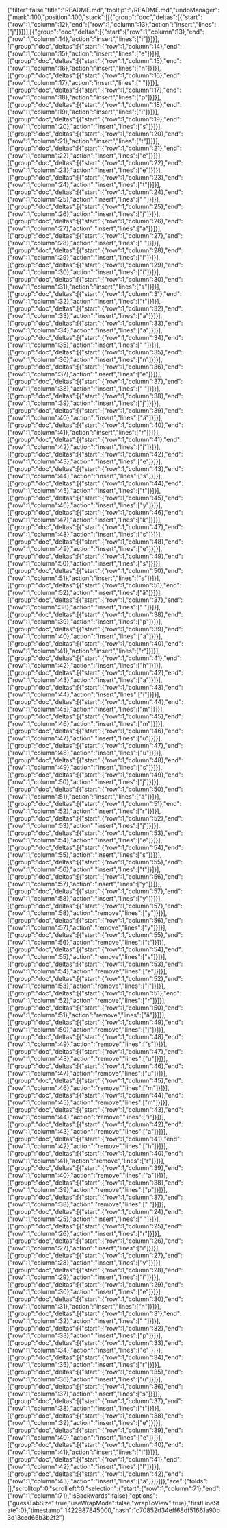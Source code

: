 {"filter":false,"title":"README.md","tooltip":"/README.md","undoManager":{"mark":100,"position":100,"stack":[[{"group":"doc","deltas":[{"start":{"row":1,"column":12},"end":{"row":1,"column":13},"action":"insert","lines":["j"]}]}],[{"group":"doc","deltas":[{"start":{"row":1,"column":13},"end":{"row":1,"column":14},"action":"insert","lines":["i"]}]}],[{"group":"doc","deltas":[{"start":{"row":1,"column":14},"end":{"row":1,"column":15},"action":"insert","lines":["e"]}]}],[{"group":"doc","deltas":[{"start":{"row":1,"column":15},"end":{"row":1,"column":16},"action":"insert","lines":["n"]}]}],[{"group":"doc","deltas":[{"start":{"row":1,"column":16},"end":{"row":1,"column":17},"action":"insert","lines":[" "]}]}],[{"group":"doc","deltas":[{"start":{"row":1,"column":17},"end":{"row":1,"column":18},"action":"insert","lines":["p"]}]}],[{"group":"doc","deltas":[{"start":{"row":1,"column":18},"end":{"row":1,"column":19},"action":"insert","lines":["i"]}]}],[{"group":"doc","deltas":[{"start":{"row":1,"column":19},"end":{"row":1,"column":20},"action":"insert","lines":["s"]}]}],[{"group":"doc","deltas":[{"start":{"row":1,"column":20},"end":{"row":1,"column":21},"action":"insert","lines":["t"]}]}],[{"group":"doc","deltas":[{"start":{"row":1,"column":21},"end":{"row":1,"column":22},"action":"insert","lines":["e"]}]}],[{"group":"doc","deltas":[{"start":{"row":1,"column":22},"end":{"row":1,"column":23},"action":"insert","lines":["e"]}]}],[{"group":"doc","deltas":[{"start":{"row":1,"column":23},"end":{"row":1,"column":24},"action":"insert","lines":["t"]}]}],[{"group":"doc","deltas":[{"start":{"row":1,"column":24},"end":{"row":1,"column":25},"action":"insert","lines":[" "]}]}],[{"group":"doc","deltas":[{"start":{"row":1,"column":25},"end":{"row":1,"column":26},"action":"insert","lines":["j"]}]}],[{"group":"doc","deltas":[{"start":{"row":1,"column":26},"end":{"row":1,"column":27},"action":"insert","lines":["a"]}]}],[{"group":"doc","deltas":[{"start":{"row":1,"column":27},"end":{"row":1,"column":28},"action":"insert","lines":[" "]}]}],[{"group":"doc","deltas":[{"start":{"row":1,"column":28},"end":{"row":1,"column":29},"action":"insert","lines":["l"]}]}],[{"group":"doc","deltas":[{"start":{"row":1,"column":29},"end":{"row":1,"column":30},"action":"insert","lines":["i"]}]}],[{"group":"doc","deltas":[{"start":{"row":1,"column":30},"end":{"row":1,"column":31},"action":"insert","lines":["s"]}]}],[{"group":"doc","deltas":[{"start":{"row":1,"column":31},"end":{"row":1,"column":32},"action":"insert","lines":["t"]}]}],[{"group":"doc","deltas":[{"start":{"row":1,"column":32},"end":{"row":1,"column":33},"action":"insert","lines":["a"]}]}],[{"group":"doc","deltas":[{"start":{"row":1,"column":33},"end":{"row":1,"column":34},"action":"insert","lines":["a"]}]}],[{"group":"doc","deltas":[{"start":{"row":1,"column":34},"end":{"row":1,"column":35},"action":"insert","lines":[" "]}]}],[{"group":"doc","deltas":[{"start":{"row":1,"column":35},"end":{"row":1,"column":36},"action":"insert","lines":["n"]}]}],[{"group":"doc","deltas":[{"start":{"row":1,"column":36},"end":{"row":1,"column":37},"action":"insert","lines":["e"]}]}],[{"group":"doc","deltas":[{"start":{"row":1,"column":37},"end":{"row":1,"column":38},"action":"insert","lines":[" "]}]}],[{"group":"doc","deltas":[{"start":{"row":1,"column":38},"end":{"row":1,"column":39},"action":"insert","lines":["j"]}]}],[{"group":"doc","deltas":[{"start":{"row":1,"column":39},"end":{"row":1,"column":40},"action":"insert","lines":["ä"]}]}],[{"group":"doc","deltas":[{"start":{"row":1,"column":40},"end":{"row":1,"column":41},"action":"insert","lines":["r"]}]}],[{"group":"doc","deltas":[{"start":{"row":1,"column":41},"end":{"row":1,"column":42},"action":"insert","lines":["j"]}]}],[{"group":"doc","deltas":[{"start":{"row":1,"column":42},"end":{"row":1,"column":43},"action":"insert","lines":["e"]}]}],[{"group":"doc","deltas":[{"start":{"row":1,"column":43},"end":{"row":1,"column":44},"action":"insert","lines":["s"]}]}],[{"group":"doc","deltas":[{"start":{"row":1,"column":44},"end":{"row":1,"column":45},"action":"insert","lines":["t"]}]}],[{"group":"doc","deltas":[{"start":{"row":1,"column":45},"end":{"row":1,"column":46},"action":"insert","lines":["y"]}]}],[{"group":"doc","deltas":[{"start":{"row":1,"column":46},"end":{"row":1,"column":47},"action":"insert","lines":["k"]}]}],[{"group":"doc","deltas":[{"start":{"row":1,"column":47},"end":{"row":1,"column":48},"action":"insert","lines":["s"]}]}],[{"group":"doc","deltas":[{"start":{"row":1,"column":48},"end":{"row":1,"column":49},"action":"insert","lines":["e"]}]}],[{"group":"doc","deltas":[{"start":{"row":1,"column":49},"end":{"row":1,"column":50},"action":"insert","lines":["s"]}]}],[{"group":"doc","deltas":[{"start":{"row":1,"column":50},"end":{"row":1,"column":51},"action":"insert","lines":["s"]}]}],[{"group":"doc","deltas":[{"start":{"row":1,"column":51},"end":{"row":1,"column":52},"action":"insert","lines":["ä"]}]}],[{"group":"doc","deltas":[{"start":{"row":1,"column":37},"end":{"row":1,"column":38},"action":"insert","lines":[" "]}]}],[{"group":"doc","deltas":[{"start":{"row":1,"column":38},"end":{"row":1,"column":39},"action":"insert","lines":["p"]}]}],[{"group":"doc","deltas":[{"start":{"row":1,"column":39},"end":{"row":1,"column":40},"action":"insert","lines":["a"]}]}],[{"group":"doc","deltas":[{"start":{"row":1,"column":40},"end":{"row":1,"column":41},"action":"insert","lines":["r"]}]}],[{"group":"doc","deltas":[{"start":{"row":1,"column":41},"end":{"row":1,"column":42},"action":"insert","lines":["h"]}]}],[{"group":"doc","deltas":[{"start":{"row":1,"column":42},"end":{"row":1,"column":43},"action":"insert","lines":["a"]}]}],[{"group":"doc","deltas":[{"start":{"row":1,"column":43},"end":{"row":1,"column":44},"action":"insert","lines":["i"]}]}],[{"group":"doc","deltas":[{"start":{"row":1,"column":44},"end":{"row":1,"column":45},"action":"insert","lines":["m"]}]}],[{"group":"doc","deltas":[{"start":{"row":1,"column":45},"end":{"row":1,"column":46},"action":"insert","lines":["m"]}]}],[{"group":"doc","deltas":[{"start":{"row":1,"column":46},"end":{"row":1,"column":47},"action":"insert","lines":["u"]}]}],[{"group":"doc","deltas":[{"start":{"row":1,"column":47},"end":{"row":1,"column":48},"action":"insert","lines":["u"]}]}],[{"group":"doc","deltas":[{"start":{"row":1,"column":48},"end":{"row":1,"column":49},"action":"insert","lines":["s"]}]}],[{"group":"doc","deltas":[{"start":{"row":1,"column":49},"end":{"row":1,"column":50},"action":"insert","lines":["j"]}]}],[{"group":"doc","deltas":[{"start":{"row":1,"column":50},"end":{"row":1,"column":51},"action":"insert","lines":["ä"]}]}],[{"group":"doc","deltas":[{"start":{"row":1,"column":51},"end":{"row":1,"column":52},"action":"insert","lines":["r"]}]}],[{"group":"doc","deltas":[{"start":{"row":1,"column":52},"end":{"row":1,"column":53},"action":"insert","lines":["j"]}]}],[{"group":"doc","deltas":[{"start":{"row":1,"column":53},"end":{"row":1,"column":54},"action":"insert","lines":["e"]}]}],[{"group":"doc","deltas":[{"start":{"row":1,"column":54},"end":{"row":1,"column":55},"action":"insert","lines":["s"]}]}],[{"group":"doc","deltas":[{"start":{"row":1,"column":55},"end":{"row":1,"column":56},"action":"insert","lines":["t"]}]}],[{"group":"doc","deltas":[{"start":{"row":1,"column":56},"end":{"row":1,"column":57},"action":"insert","lines":["y"]}]}],[{"group":"doc","deltas":[{"start":{"row":1,"column":57},"end":{"row":1,"column":58},"action":"insert","lines":["y"]}]}],[{"group":"doc","deltas":[{"start":{"row":1,"column":57},"end":{"row":1,"column":58},"action":"remove","lines":["y"]}]}],[{"group":"doc","deltas":[{"start":{"row":1,"column":56},"end":{"row":1,"column":57},"action":"remove","lines":["y"]}]}],[{"group":"doc","deltas":[{"start":{"row":1,"column":55},"end":{"row":1,"column":56},"action":"remove","lines":["t"]}]}],[{"group":"doc","deltas":[{"start":{"row":1,"column":54},"end":{"row":1,"column":55},"action":"remove","lines":["s"]}]}],[{"group":"doc","deltas":[{"start":{"row":1,"column":53},"end":{"row":1,"column":54},"action":"remove","lines":["e"]}]}],[{"group":"doc","deltas":[{"start":{"row":1,"column":52},"end":{"row":1,"column":53},"action":"remove","lines":["j"]}]}],[{"group":"doc","deltas":[{"start":{"row":1,"column":51},"end":{"row":1,"column":52},"action":"remove","lines":["r"]}]}],[{"group":"doc","deltas":[{"start":{"row":1,"column":50},"end":{"row":1,"column":51},"action":"remove","lines":["ä"]}]}],[{"group":"doc","deltas":[{"start":{"row":1,"column":49},"end":{"row":1,"column":50},"action":"remove","lines":["j"]}]}],[{"group":"doc","deltas":[{"start":{"row":1,"column":48},"end":{"row":1,"column":49},"action":"remove","lines":["s"]}]}],[{"group":"doc","deltas":[{"start":{"row":1,"column":47},"end":{"row":1,"column":48},"action":"remove","lines":["u"]}]}],[{"group":"doc","deltas":[{"start":{"row":1,"column":46},"end":{"row":1,"column":47},"action":"remove","lines":["u"]}]}],[{"group":"doc","deltas":[{"start":{"row":1,"column":45},"end":{"row":1,"column":46},"action":"remove","lines":["m"]}]}],[{"group":"doc","deltas":[{"start":{"row":1,"column":44},"end":{"row":1,"column":45},"action":"remove","lines":["m"]}]}],[{"group":"doc","deltas":[{"start":{"row":1,"column":43},"end":{"row":1,"column":44},"action":"remove","lines":["i"]}]}],[{"group":"doc","deltas":[{"start":{"row":1,"column":42},"end":{"row":1,"column":43},"action":"remove","lines":["a"]}]}],[{"group":"doc","deltas":[{"start":{"row":1,"column":41},"end":{"row":1,"column":42},"action":"remove","lines":["h"]}]}],[{"group":"doc","deltas":[{"start":{"row":1,"column":40},"end":{"row":1,"column":41},"action":"remove","lines":["r"]}]}],[{"group":"doc","deltas":[{"start":{"row":1,"column":39},"end":{"row":1,"column":40},"action":"remove","lines":["a"]}]}],[{"group":"doc","deltas":[{"start":{"row":1,"column":38},"end":{"row":1,"column":39},"action":"remove","lines":["p"]}]}],[{"group":"doc","deltas":[{"start":{"row":1,"column":37},"end":{"row":1,"column":38},"action":"remove","lines":[" "]}]}],[{"group":"doc","deltas":[{"start":{"row":1,"column":24},"end":{"row":1,"column":25},"action":"insert","lines":[" "]}]}],[{"group":"doc","deltas":[{"start":{"row":1,"column":25},"end":{"row":1,"column":26},"action":"insert","lines":["r"]}]}],[{"group":"doc","deltas":[{"start":{"row":1,"column":26},"end":{"row":1,"column":27},"action":"insert","lines":["i"]}]}],[{"group":"doc","deltas":[{"start":{"row":1,"column":27},"end":{"row":1,"column":28},"action":"insert","lines":["v"]}]}],[{"group":"doc","deltas":[{"start":{"row":1,"column":28},"end":{"row":1,"column":29},"action":"insert","lines":["i"]}]}],[{"group":"doc","deltas":[{"start":{"row":1,"column":29},"end":{"row":1,"column":30},"action":"insert","lines":["e"]}]}],[{"group":"doc","deltas":[{"start":{"row":1,"column":30},"end":{"row":1,"column":31},"action":"insert","lines":["n"]}]}],[{"group":"doc","deltas":[{"start":{"row":1,"column":31},"end":{"row":1,"column":32},"action":"insert","lines":[" "]}]}],[{"group":"doc","deltas":[{"start":{"row":1,"column":32},"end":{"row":1,"column":33},"action":"insert","lines":["p"]}]}],[{"group":"doc","deltas":[{"start":{"row":1,"column":33},"end":{"row":1,"column":34},"action":"insert","lines":["e"]}]}],[{"group":"doc","deltas":[{"start":{"row":1,"column":34},"end":{"row":1,"column":35},"action":"insert","lines":["r"]}]}],[{"group":"doc","deltas":[{"start":{"row":1,"column":35},"end":{"row":1,"column":36},"action":"insert","lines":["u"]}]}],[{"group":"doc","deltas":[{"start":{"row":1,"column":36},"end":{"row":1,"column":37},"action":"insert","lines":["s"]}]}],[{"group":"doc","deltas":[{"start":{"row":1,"column":37},"end":{"row":1,"column":38},"action":"insert","lines":["t"]}]}],[{"group":"doc","deltas":[{"start":{"row":1,"column":38},"end":{"row":1,"column":39},"action":"insert","lines":["e"]}]}],[{"group":"doc","deltas":[{"start":{"row":1,"column":39},"end":{"row":1,"column":40},"action":"insert","lines":["e"]}]}],[{"group":"doc","deltas":[{"start":{"row":1,"column":40},"end":{"row":1,"column":41},"action":"insert","lines":["l"]}]}],[{"group":"doc","deltas":[{"start":{"row":1,"column":41},"end":{"row":1,"column":42},"action":"insert","lines":["l"]}]}],[{"group":"doc","deltas":[{"start":{"row":1,"column":42},"end":{"row":1,"column":43},"action":"insert","lines":["a"]}]}]]},"ace":{"folds":[],"scrolltop":0,"scrollleft":0,"selection":{"start":{"row":1,"column":71},"end":{"row":1,"column":71},"isBackwards":false},"options":{"guessTabSize":true,"useWrapMode":false,"wrapToView":true},"firstLineState":0},"timestamp":1422987845000,"hash":"c70852d34eff68df51661a90b3d13ced66b3b2f2"}